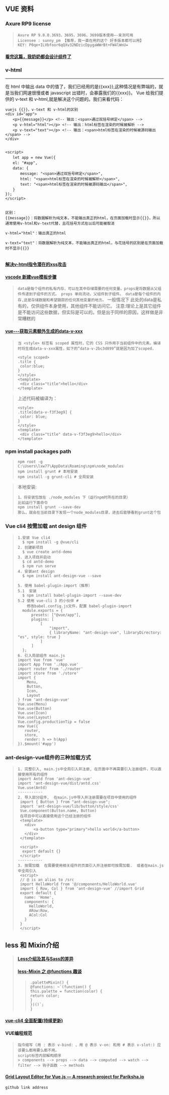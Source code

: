 ## VUE  资料

### Axure RP9 license 
> ```
> Axure RP 9.0.0.3693，3695，3696，3699版本使用—-亲测可用
> Licensee : sunny_pm 【推荐，我一直在用的这个 好多版本都可以用】
> KEY: P0qe+ILVbfoor6qQXv32NDzicDpygaWWrBt+FW4lWnU=
> ```

#### [看完这篇，我奶奶都会设计组件了](http://maying.ink/2019/07/29/part/)

### v-html
---
在 html 中输出 data 中的值了，我们已经用的是{{xxx}},这种情况是有弊端的，就是当我们网速很慢或者 javascript 出错时，会暴露我们的{{xxx}}。 Vue 给我们提供的 v-text 和 v-html,就是解决这个问题的。我们来看代码：
```
vuejs {{}}，v-text 和 v-html的区别
<div id="app">
　　<p>{{message}}</p> <!-- 输出：<span>通过双括号绑定</span> -->
　　<p v-html="html"></p> <!-- 输出：html标签在渲染的时候被解析 -->
　　<p v-text="text"></p> <!-- 输出：<span>html标签在渲染的时候被源码输出</span> -->
</div>


<script>
　　let app = new Vue({
　　el: "#app",
　　data: {
　　　　message: "<span>通过双括号绑定</span>",
　　　　html: "<span>html标签在渲染的时候被解析</span>",
　　　　text: "<span>html标签在渲染的时候被源码输出</span>",
　　}
});
</script>


区别：
{{message}}：将数据解析为纯文本，不能输出真正的html，在页面加载时显示{{}}，所以通常使用v-html和v-text代替，且花括号方式在以后可能被取消

v-html="html"：输出真正的html

v-text="text"：将数据解析为纯文本，不能输出真正的html，与花括号的区别是在页面加载时不显示{{}}
 
```
#### [解决v-html指令潜在的xss攻击](https://juejin.im/post/5d5924a0e51d4561fc620a46)

#### [vscode 新建vue模板步骤](https://juejin.im/post/5d3137e26fb9a07eca69b4a7)
> ``` data是每个组件的私有内存，可以在其中存储需要的任何变量。props是将数据从父组件传递到子组件的方式。 props 单向流动，父组件到子组件。 data是每个组件的内存,这是存储数据和希望跟踪的任何其他变量的地方。 ```
 一般情况下  此处的data是私有的，仅供组件本身使用，其他组件不能访问它。 注意:理论上是其它组件是不能访问这些数据，但实际是可以的。但是出于同样的原因，这样做是非常糟糕的 


#### [vue---获取元素额外生成的data-v-xxx](https://blog.csdn.net/maidu_xbd/article/details/89315210)
> ``` 当 <style> 标签有 scoped 属性时，它的 CSS 只作用于当前组件中的元素。编译时将生成data-v-xxx属性，如下的“data-v-2bc3d899”就是因为加了scoped. ```
> ``` 
> <style scoped>
> .title {
>  color:blue;
> }
> </style>
> <template>
>  <div class="title">hello</div>
> </template>
> ```

>上述代码被编译为：
> ``` 
> <style>
> .title[data-v-f3f3eg9] {
>  color: blue;
> }
> </style>
> <template>
>  <div class="title" data-v-f3f3eg9>hello</div>
> </template>
> ```

### npm install packages path 
> ```
> npm root -g
> C:\Users\lxw77\AppData\Roaming\npm\node_modules
> npm install grunt # 本地安装
> npm install -g grunt-cli # 全局安装
> ```

> 本地安装: 
> ```
> 1、将安装包放在 ./node_modules 下（运行npm时所在的目录）
> 比如运行下面命令
> npm install grunt --save-dev
> 那么，就会在当前目录下发现一个node_modules目录，进去后能够看到grunt这个包
> ```


### Vue cli4  按需加载 ant design 组件
> ```
> 1.安装 Vue cli4
>   $ npm install -g @vue/cli
> 2. 创建新项目
>   $ vue create antd-demo
> 3. 进入项目并启动
>   $ cd antd-demo
>   $ npm run serve
> 4. 安装ant design
>   $ npm install ant-design-vue --save
> 
> 5. 使用 babel-plugin-import（推荐）
> 5.1  安装 
>   $ npm install babel-plugin-import --save-dev
> 5.2 使用 vue-cli 3 的小伙伴 #
>     修改babel.config.js文件，配置 babel-plugin-import
>   module.exports = {
>       presets: ["@vue/app"],
>       plugins: [
>           [
>               "import",
>               { libraryName: "ant-design-vue", libraryDirectory: "es", style: true }
>           ]
>       ]
>   };
> 6. 引入局部组件 main.js
> import Vue from 'vue'
> import App from './App.vue'
> import router from './router'
> import store from './store'
> import {
>     Menu,
>     Button,
>     Icon,
>     Layout
> } from 'ant-design-vue'
> Vue.use(Menu)
> Vue.use(Button)
> Vue.use(Icon)
> Vue.use(Layout)
> Vue.config.productionTip = false
> new Vue({
>    router,
>    store,
>    render: h => h(App)
> }).$mount('#app')
> ```

### ant-design-vue组件的三种加载方式
>```
>1. 完整引入, main.js中全局引入并注册, 在页面中不再需要引入注册组件，可以直接使用所有的组件
> import Antd from 'ant-design-vue'
> import 'ant-design-vue/dist/antd.css'
> Vue.use(Antd)
> -----------
>2. 导入部分组件,  在main.js中导入并注册需要在项目中使用的组件
>  import { Button } from "ant-design-vue";
>  import 'ant-design-vue/lib/button/style/css'
>  Vue.component(Button.name, Button) 
>  在项目中可以直接使用这个已经注册的组件
>  <template>
>    <div>
>        <a-button type="primary">hello world</a-button>
>    </div>
>  </template>
>
>  <script>
>   export default {}
>  </script>
> -----------
>3. 按需加载  在需要使用相关组件的页面引入并注册即可按需加载.  或者在main.js中全局引入
>  <script>
>  // @ is an alias to /src
>  import HelloWorld from '@/components/HelloWorld.vue'
>  import { Row, Col } from 'ant-design-vue' //import Grid
>  export default {
>    name: 'Home',
>    components: {
>      HelloWorld,
>      ARow:Row,
>      ACol:Col
>    }
>  }
>  </script>
>```

## less 和 Mixin介绍

> #### [Less介绍及其与Sass的差异](https://www.sass.hk/skill/sass5.html)
> #### [less-Mixin 之 @functions 趣谈](https://www.geek-share.com/detail/2791518135.html)
>> ```
>> .paletteMixin() {
>> @functions: ~`(function() {
>> this.palette = function(color) {
>> return color;
>> }
>> })()`;
>> }
>> ```

#### [vue-cli4 全面配置(持续更新)](https://github.com/staven630/vue-cli4-config)

#### VUE编程规范
>```
> 指令缩写 (用 : 表示 v-bind: 、用 @ 表示 v-on: 和用 # 表示 v-slot:) 应该要么都用要么都不用。
> script标签内部解构顺序
>> components --> props --> data --> computed --> watch --> filter --> 钩子函数 --> methods 
>```


#### [Grid Layout Editor for Vue.js — A research project for Pariksha.io](https://blog.prototypr.io/grid-layout-editor-for-vue-js-a-research-project-for-pariksha-io-e3445025d21e)
```
github link address 
```